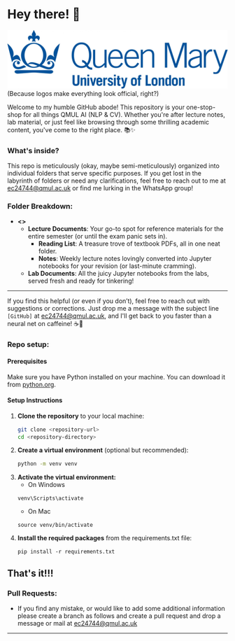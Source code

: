 # Hey there! 👋

![QMUL Logo](images/qmul-logo.jpg) (Because logos make everything look official, right?)

Welcome to my humble GitHub abode! This repository is your one-stop-shop for all things QMUL AI (NLP & CV). Whether you're after lecture notes, lab material, or just feel like browsing through some thrilling academic content, you've come to the right place. 📚✨

### What's inside?
This repo is meticulously (okay, maybe semi-meticulously) organized into individual folders that serve specific purposes. If you get lost in the labyrinth of folders or need any clarifications, feel free to reach out to me at ec24744@qmul.ac.uk or find me lurking in the WhatsApp group!

### Folder Breakdown:
- **<<Subject Name>>**
   - **Lecture Documents**: Your go-to spot for reference materials for the entire semester (or until the exam panic sets in).
       - **Reading List**: A treasure trove of textbook PDFs, all in one neat folder.
       - **Notes**: Weekly lecture notes lovingly converted into Jupyter notebooks for your revision (or last-minute cramming).
   - **Lab Documents**: All the juicy Jupyter notebooks from the labs, served fresh and ready for tinkering!

---

If you find this helpful (or even if you don’t), feel free to reach out with suggestions or corrections. Just drop me a message with the subject line `[GitHub]` at ec24744@qmul.ac.uk, and I'll get back to you faster than a neural net on caffeine! ☕🤖



### Repo setup:
#### Prerequisites

Make sure you have Python installed on your machine. You can download it from [python.org](https://www.python.org/downloads/).

#### Setup Instructions

1. **Clone the repository** to your local machine:
   ```bash
   git clone <repository-url>
   cd <repository-directory>
    ```
2. **Create a virtual environment** (optional but recommended):
    ```bash
    python -m venv venv
    ```
3. **Activate the virtual environment:**
    * On Windows
    ```
    venv\Scripts\activate
    ```
    * On Mac
    ```
    source venv/bin/activate
    ```
4. **Install the required packages** from the requirements.txt file:
    ```
    pip install -r requirements.txt
    ```

That's it!!!
---

### Pull Requests:

- If you find any mistake, or would like to add some additional information please create a branch as follows and create a pull request and drop a message or mail at ec24744@qmul.ac.uk

---


